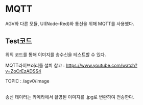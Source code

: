 # MQTT
AGV와 다른 모듈, UI(Node-Red)와 통신을 위해 MQTT를 사용했다.

## Test코드
위의 코드를 통해 이미지를 송수신을 테스트할 수 있다.

MQTT라이브러리를 설치 참고 : https://www.youtube.com/watch?v=ZoCrEzADSS4

TOPIC : /agv0/image

<br>
송신 데이터는 카메라에서 촬영된 이미지를 .jpg로 변환하여 전송한다.
